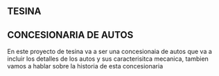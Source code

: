 TESINA
--------------------------------------------------------------------------------------------------------------------
CONCESIONARIA DE AUTOS 
-----------------------------------------------------------------------------------------------------------
En este proyecto de tesina va a ser una concesionaia de autos que va a incluir los detalles de los autos y sus caracterisitca mecanica, tambien vamos a hablar sobre la historia de esta concesionaria 

